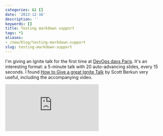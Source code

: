 ```yaml
---
categories: &1 []
date: '2013-12-16'
description: ''
keywords: []
title: Testing markdown support
tags: *1
aliases:
- /new/blog/testing-markdown-support
slug: testing-markdown-support
---
```



I'm giving an Ignite talk for the first time at [DevOps days Paris](http://devopsdays.org/events/2013-paris/program/). It's
an interesting format: a 5-minute talk with 20 auto-advancing slides, every 15 seconds. I found [How to Give a great Ignite Talk](http://scottberkun.com/2009/how-to-give-a-great-ignite-talk/) by Scott Berkun very useful, including the accompanying video.


<iframe src="https://www.youtube.com/embed/rRa1IPkBFbg" frameborder="0" allowfullscreen="1"></iframe>


